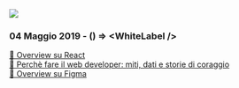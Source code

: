 <div class="row justify-content-center">
    <div class="col-12 text-center">
    <img src="logo.jpg">
    <h3>04 Maggio 2019 - () => &lt;WhiteLabel /&gt;</h3>
    <a href="https://deploy-preview-8--reverent-yonath-5a6f51.netlify.com/" target="_blank">🔗 Overview su React</a><br>
    <a href="https://docs.google.com/presentation/d/1QRFWj2I7E4tB0ok1l2y0TxjchYnaeINszCrI4flmC4w/mobilepresent?slide=id.p" target="_blank">🔗 Perchè fare il web developer: miti, dati e storie di coraggio</a><br>
    <a href="https://deploy-preview-7--reverent-yonath-5a6f51.netlify.com/" target="_blank">🔗 Overview su Figma</a><br>
    <br>
    </div>
</div>